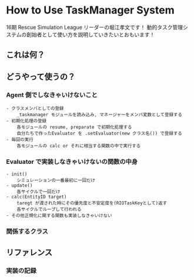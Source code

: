 # How to Use TaskManager System
16期 Rescue Simulation League リーダーの堀江孝文です！
動的タスク管理システムの創始者として使い方を説明していきたいとおもいます！

## これは何？


## どうやって使うの？
### Agent 側でしなきゃいけないこと
    - クラスメンバとしての登録
        _taskmanager モジュールを読み込み, マネージャーをメンバ変数として登録する
    - 初期化処理の登録
        各モジュールの resume, preparate で初期化処理する
        自分たちで作ったEvaluator を .setEvaluator(new クラス名()) で登録する
    - 毎回の実行
        各モジュールの calc or それに相当する関数の中で実行する

### Evaluator で実装しなきゃいけないの関数の中身
    - init()
        シミュレーションの一番最初に一回だけ
    - update()
        各サイクルで一回だけ
    - calc(EntityID target)
        taregt が渡された時にその優先度と不安定度を(RIOTaskKeyとして)返す
        各サイクルでループして行われる
    - その他正規化に関する関数も実装しなきゃいけない

### 関係するクラス


## リファレンス
### 実装の記録